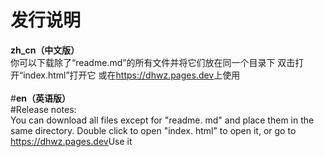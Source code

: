 
# 发行说明
**zh_cn（中文版）**<br>
你可以下载除了“readme.md”的所有文件并将它们放在同一个目录下
双击打开“index.html”打开它
或在<a href="https://dhwz.pages.dev" target="_blank">https://dhwz.pages.dev</a>上使用
<br><br>#**en（英语版）**<br>
#Release notes:<br>
You can download all files except for "readme. md" and place them in the same directory. Double click to open "index. html" to open it, or go to <a href="https://dhwz.pages.dev" target="_blank"> https://dhwz.pages.dev</a>Use it
